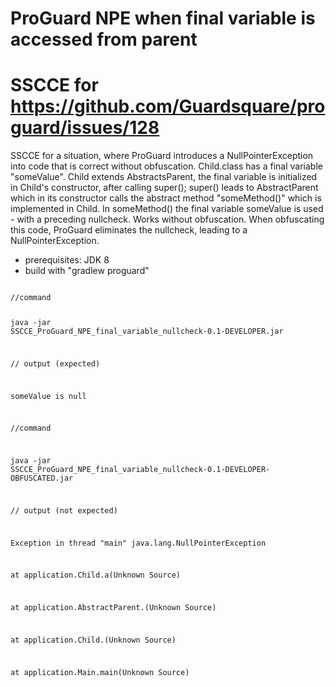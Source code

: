 # ProGuard NPE when final variable is accessed from parent
# SSCCE for https://github.com/Guardsquare/proguard/issues/128

SSCCE for a situation, where ProGuard introduces a NullPointerException into code that is correct without obfuscation.
Child.class has a final variable "someValue". Child extends AbstractsParent, the final variable is initialized in
Child's constructor, after calling super(); super() leads to AbstractParent which in its constructor calls the abstract
method "someMethod()" which is implemented in Child. In someMethod() the final variable someValue is used - with a
preceding nullcheck. Works without obfuscation. When obfuscating this code, ProGuard eliminates the nullcheck, leading
to a NullPointerException.

* prerequisites: JDK 8
* build with "gradlew proguard"

<code>
//command

java -jar SSCCE_ProGuard_NPE_final_variable_nullcheck-0.1-DEVELOPER.jar

// output (expected)

someValue is null

//command

java -jar SSCCE_ProGuard_NPE_final_variable_nullcheck-0.1-DEVELOPER-OBFUSCATED.jar

// output (not expected)

Exception in thread "main" java.lang.NullPointerException

at application.Child.a(Unknown Source)

at application.AbstractParent.<init>(Unknown Source)

at application.Child.<init>(Unknown Source)

at application.Main.main(Unknown Source)

</code>